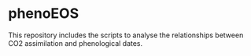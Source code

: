 # phenoEOS

This repository includes the scripts to analyse the relationships between CO2 assimilation and phenological dates.
